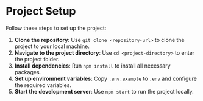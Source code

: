 # Project Setup

Follow these steps to set up the project:

1. **Clone the repository**: Use `git clone <repository-url>` to clone the project to your local machine.
2. **Navigate to the project directory**: Use `cd <project-directory>` to enter the project folder.
3. **Install dependencies**: Run `npm install` to install all necessary packages.
4. **Set up environment variables**: Copy `.env.example` to `.env` and configure the required variables.
5. **Start the development server**: Use `npm start` to run the project locally.





